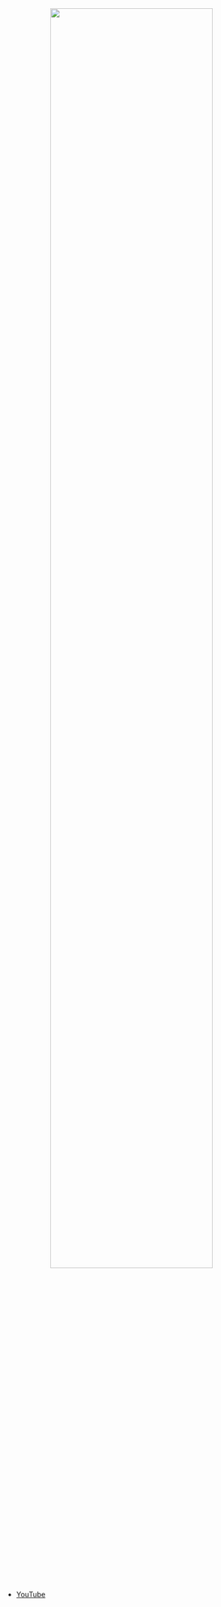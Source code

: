 <div style="text-align:center">
<img src="https://s3-ap-northeast-1.amazonaws.com/mash-jp/production/posts/34801/ecfbf80805e96831d6eef8a40501c8aa773bbfa5.34804.desktop.jpg?1571901989" width="80%">
</div>

+ [YouTube](https://www.youtube.com/watch?v=D7rAbJIjkJM)
